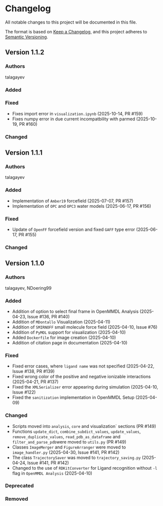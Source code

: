# Changelog
All notable changes to this project will be documented in this file.

The format is based on [Keep a Changelog](https://keepachangelog.com/en/1.0.0/),
and this project adheres to [Semantic Versioning](https://semver.org/spec/v2.0.0.html).

<!--
The rules for this file:
  * entries are sorted newest-first.
  * summarize sets of changes - don't reproduce every git log comment here.
  * don't ever delete anything.
  * keep the format consistent:
    * do not use tabs but use spaces for formatting
    * 79 char width
    * YYYY-MM-DD date format (following ISO 8601)
  * accompany each entry with github issue/PR number (Issue #xyz)
-->
## Version 1.1.2

### Authors
talagayev

### Added

### Fixed
- Fixes import error in `visualization.ipynb` (2025-10-14, PR #159)
- Fixes numpy error in due current incompatbility with parmed (2025-10-19, PR #160)

### Changed

## Version 1.1.1

### Authors
talagayev

### Added
- Implementation of `Amber19` forcefield (2025-07-07, PR #157)
- Implementation of `OPC` and `OPC3` water models (2025-06-17, PR #156)

### Fixed
- Update of `OpenFF` forcefield version and fixed `GAFF` type error (2025-06-17, PR #155)

### Changed


## Version 1.1.0

### Authors
talagayev, NDoering99

### Added
- Addition of option to select final frame in OpenMMDL Analysis (2025-04-23, Issue #136, PR #140)
- Addition of `MDontallo` Visualization (2025-04-11)
- Addition of `SMIRNOFF` small molecule force field (2025-04-10, Issue #76)
- Addition of `PyMOL` support for visualization (2025-04-10)
- Added `Dockerfile` for image creation  (2025-04-10)
- Addition of citation page in documentation (2025-04-10)

### Fixed
- Fixed error cases, where `ligand name` was not specified (2025-04-22, Issue #138, PR #139)
- Fixed wrong color of the positive and negative ionizable interactions (2025-04-21, PR #137)
- Fixed the `XMLSerializer` error appearing during simulation (2025-04-10, Issue #122)
- Fixed the `sanitization` implementation in OpenMMDL Setup (2025-04-09)

### Changed
- Scripts moved into `analysis`, `core` and visualization` sections (PR #149)
- Functions `update_dict`, `combine_subdict_values`, `update_values`, `remove_duplicate_values`,
  `read_pdb_as_dataframe` and `filter_and_parse_pdb`were moved to `utils.py` (PR #149)
- Classes `ImageMerger` and `FigureArranger` were moved to `image_handler.py`
  (2025-04-30, Issue #141, PR #142)
- The class `TrajectorySaver` was moved to `trajectory_saving.py` (2025-04-24, Issue #141, PR #142)
- Changed to the use of `RDKitConverter` for Ligand recognition
  without `-l` flag in `OpenMMDL Analysis` (2025-04-10)

### Deprecated
<!-- Soon-to-be removed features -->

### Removed
<!-- Removed features -->
